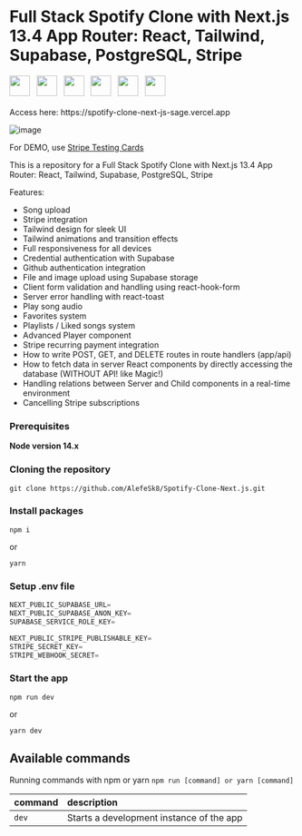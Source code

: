 # Full Stack Spotify Clone with Next.js 13.4 App Router: React, Tailwind, Supabase, PostgreSQL, Stripe

<div display=inline-block>
  <img width=36 src="https://cdn.jsdelivr.net/gh/devicons/devicon/icons/nextjs/nextjs-original-wordmark.svg" />
  &nbsp
  <img width=36 src="https://cdn.jsdelivr.net/gh/devicons/devicon/icons/react/react-original.svg" />    
  &nbsp
  <img width=36 src="https://cdn.jsdelivr.net/gh/devicons/devicon/icons/tailwindcss/tailwindcss-plain.svg" />
  &nbsp
  <img width=36 src="https://cdn.jsdelivr.net/gh/devicons/devicon/icons/postgresql/postgresql-plain-wordmark.svg" />
  &nbsp
  <img width=36 src="https://www.vectorlogo.zone/logos/supabase/supabase-icon.svg" />
  &nbsp
  <img width=36 src="https://images.ctfassets.net/fzn2n1nzq965/HTTOloNPhisV9P4hlMPNA/cacf1bb88b9fc492dfad34378d844280/Stripe_icon_-_square.svg?q=80&w=1082" />
</div>
<br>
Access here: https://spotify-clone-next-js-sage.vercel.app

![image](https://github.com/AlefeSk8/Spotify-Clone-Next.js/assets/112202946/b27a9338-4256-4b41-9d29-87f81e94ce50)

For DEMO, use [Stripe Testing Cards](https://stripe.com/docs/testing)

This is a repository for a Full Stack Spotify Clone with Next.js 13.4 App Router: React, Tailwind, Supabase, PostgreSQL, Stripe

Features:

- Song upload
- Stripe integration
- Tailwind design for sleek UI
- Tailwind animations and transition effects
- Full responsiveness for all devices
- Credential authentication with Supabase
- Github authentication integration
- File and image upload using Supabase storage
- Client form validation and handling using react-hook-form
- Server error handling with react-toast
- Play song audio
- Favorites system
- Playlists / Liked songs system
- Advanced Player component
- Stripe recurring payment integration
- How to write POST, GET, and DELETE routes in route handlers (app/api)
- How to fetch data in server React components by directly accessing the database (WITHOUT API! like Magic!)
- Handling relations between Server and Child components in a real-time environment
- Cancelling Stripe subscriptions

### Prerequisites

**Node version 14.x**

### Cloning the repository

```shell
git clone https://github.com/AlefeSk8/Spotify-Clone-Next.js.git
```

### Install packages

```shell
npm i
```

or

```shell
yarn
```

### Setup .env file


```js
NEXT_PUBLIC_SUPABASE_URL=
NEXT_PUBLIC_SUPABASE_ANON_KEY=
SUPABASE_SERVICE_ROLE_KEY=

NEXT_PUBLIC_STRIPE_PUBLISHABLE_KEY=
STRIPE_SECRET_KEY=
STRIPE_WEBHOOK_SECRET=
```

### Start the app

```shell
npm run dev
```

or

```shell
yarn dev
```

## Available commands

Running commands with npm or yarn `npm run [command] or yarn [command]`

| command         | description                              |
| :-------------- | :--------------------------------------- |
| `dev`           | Starts a development instance of the app |
